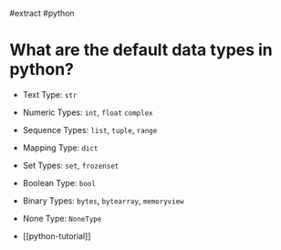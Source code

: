 #extract
#python

# What are the default data types in python?

- Text Type: `str`
- Numeric Types: `int`, `float` `complex`
- Sequence Types: `list`, `tuple`, `range`
- Mapping Type: `dict`
- Set Types: `set`, `frozenset`
- Boolean Type: `bool`
- Binary Types: `bytes`, `bytearray`, `memoryview`
- None Type: `NoneType`

- [[python-tutorial]]
